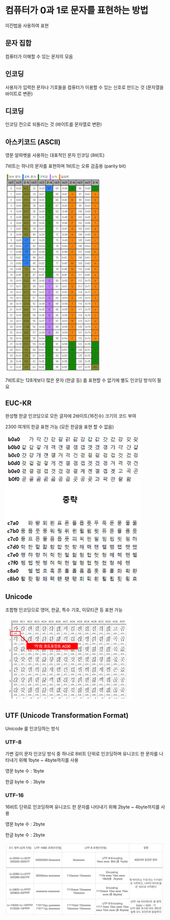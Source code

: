 # 컴퓨터가 0과 1로 문자를 표현하는 방법

이진법을 사용하여 표현

## 문자 집합

컴퓨터가 이해할 수 있는 문자의 모음

## 인코딩

사용자가 입력한 문자나 기호들을 컴퓨터가 이용할 수 있는 신호로 만드는 것 (문자열을 바이트로 변환)

## 디코딩

인코딩 전으로 되돌리는 것 (바이트를 문자열로 변환)

## 아스키코드 (ASCII)

영문 알파벳을 사용하는 대표적인 문자 인코딩 (8비트)

7비트는 하나의 문자를 표현하며 1비트는 오류 검출용 (parity bit)

![ascii](ascii.png)

7비트로는 128개보다 많은 문자 (한글 등) 를 표현할 수 없기에 별도 인코딩 방식이 필요

## EUC-KR

완성형 한글 인코딩으로 모든 글자에 2바이트(16진수) 크기의 코드 부여

2300 여개의 한글 표현 가능 (모든 한글을 표현 할 수 없음)

![euckr](euckr.png)

## Unicode

조합형 인코딩으로 영어, 한글, 특수 기호, 이모티콘 등 표현 가능

![unicode](unicode.png)

## UTF (Unicode Transformation Format)

Unicode 를 인코딩하는 방식

### UTF-8

가변 길이 문자 인코딩 방식 중 하나로 8비트 단위로 인코딩하며 유니코드 한 문자를 나타내기 위해 1byte ~ 4byte까지를 사용

영문 byte 수 : 1byte

한글 byte 수 : 3byte

### UTF-16

16비트 단위로 인코딩하며 유니코드 한 문자를 나타내기 위해 2byte ~ 4byte까지를 사용

영문 byte 수 : 2byte

한글 byte 수 : 2byte

![utf](utf.png)
